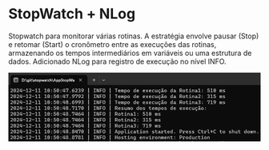 # StopWatch + NLog
Stopwatch para monitorar várias rotinas. A estratégia envolve pausar (Stop) e retomar (Start) o cronômetro entre as execuções das rotinas, armazenando os tempos intermediários em variáveis ou uma estrutura de dados.
Adicionado NLog para registro de execução no nível INFO.

![Tela](./assets/tela.png)
